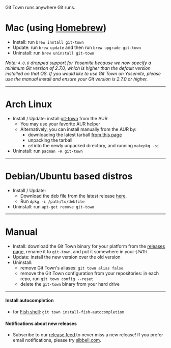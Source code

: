 Git Town runs anywhere Git runs.

# Mac (using [Homebrew](http://brew.sh))
* Install: run `brew install git-town`
* Update: run `brew update` and then run `brew upgrade git-town`
* Uninstall: run `brew uninstall git-town`

*Note: `4.0.0` dropped support for Yosemite because we now specify a minimum Git version of 2.7.0,
which is higher than the default version installed on that OS.
If you would like to use Git Town on Yosemite,
please use the manual install and ensure your Git version is 2.7.0 or higher.*

---
# Arch Linux
* Install / Update: install [git-town](https://aur.archlinux.org/packages/git-town/) from the AUR
  * You may use your favorite AUR helper
  * Alternatively, you can install manually from the AUR by:
    * downloading the latest tarball [from this page](https://aur.archlinux.org/packages/git-town/)
    * unpacking the tarball
    * `cd` into the newly unpacked directory, and running `makepkg -si`
* Uninstall: run `pacman -R git-town`

---
# Debian/Ubuntu based distros
* Install / Update:
  * Download the deb file from the latest release [here](https://github.com/Originate/git-town/releases).
  * Run `dpkg -i /path/to/debfile`
* Uninstall: run `apt-get remove git-town`

---
# Manual
* Install: download the Git Town binary for your platform from the
  [releases page](https://github.com/Originate/git-town/releases),
  rename it to `git-town`,
  and put it somewhere in your `$PATH`
* Update: install the new version over the old version
* Uninstall:
  * remove Git Town's aliases: `git town alias false`
  * remove the Git Town configuration from your repositories:
    in each repo, run `git town config --reset`
  * delete the `git-town` binary from your hard drive

---


#### Install autocompletion

* for [Fish shell](http://fishshell.com): `git town install-fish-autocompletion`


#### Notifications about new releases

* Subscribe to our
  <a href="https://github.com/Originate/git-town/releases.atom">
  release feed <i class="ion-social-rss accent-color"></i></a> to never miss a new release!
  If you prefer email notifications, please try [sibbell.com](https://sibbell.com).

